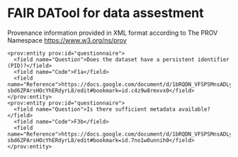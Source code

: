 # FAIR DATool for data assestment
Provenance information provided in XML format according to The PROV Namespace https://www.w3.org/ns/prov
```
<prov:entity prov:id="questionnaire">
  <field name="Question">Does the dataset have a persistent identifier (PID)?</field>
  <field name="Code">F1a</field>
  <field name="Reference">https://docs.google.com/document/d/1bRQDN_VFSPSMnsADLyzky-sbd6ZPArsHOcYhERdyrL8/edit#bookmark=id.c4z9w8rmxvx0</field>
</prov:entity>
<prov:entity prov:id="questionnaire">
  <field name="Question">Is there sufficient metadata available?</field>
  <field name="Code">F3b</field>
  <field name="Reference">https://docs.google.com/document/d/1bRQDN_VFSPSMnsADLyzky-sbd6ZPArsHOcYhERdyrL8/edit#bookmark=id.7no1w0unnih0</field>
</prov:entity>
```

